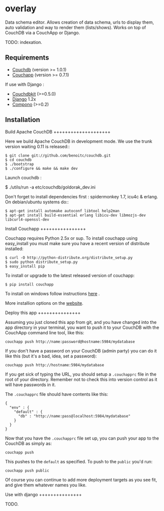 # overlay

Data schema editor. Allows creation of data schema, urls to display
them, auto validation and way to render them (lists/shows). Works on top
of CouchDB via a CouchApp or Django.

TODO: indexation.

## Requirements 

 * [Couchdb](http://apache.couchdb.orh) (version >= 1.0.1)
 * [Couchapp](http://couchapp.org) (version >= 0.7.1)
 
If use with Django : 

 * [Couchdbkit](http://couchdbkit.org) (>=0.5.0)
 * [Django](http://www.djangoproject.org) 1.2x 
 * [Compono](https://github.com/benoitc/mt-compono/) (>=0.2)

## Installation
 
Build Apache CouchDB
++++++++++++++++++++

Here we build Apache CouchDB in development mode. We use the trunk version 
waiting 0.11 is released::

	$ git clone git://github.com/benoitc/couchdb.git
	$ cd couchdb
	$ ./bootstrap
	$ ./configure && make && make dev
	
Launch couchdb :

  $ ./utils/run -a etc/couchdb/goldorak_dev.ini
	
Don't forget to install dependencies first : spidermonkey 1.7, icu4c & erlang. On debian/ubuntu systems do::

	$ apt-get install automake autoconf libtool help2man
	$ apt-get install build-essential erlang libicu-dev libmozjs-dev libcurl4-openssl-dev

Install Couchapp
++++++++++++++++

Couchapp requires Python 2.5x or sup. To install couchapp using
easy_install you must make sure you have a recent version of distribute installed:

    $ curl -O http://python-distribute.org/distribute_setup.py
    $ sudo python distribute_setup.py
    $ easy_install pip

To install or upgrade to the latest released version of couchapp:

    $ pip install couchapp

To install on windows follow instructions
[here](http://www.couchapp.org/page/windows-python-installers) .

More installion options on the
[website](http://www.couchapp.org/page/installing).


Deploy this app
+++++++++++++++

Assuming you just cloned this app from git, and you have changed into the app directory in your terminal, you want to push it to your CouchDB with the CouchApp command line tool, like this:

    couchapp push http://name:password@hostname:5984/mydatabase

If you don't have a password on your CouchDB (admin party) you can do it like this (but it's a bad, idea, set a password):

    couchapp push http://hostname:5984/mydatabase

If you get sick of typing the URL, you should setup a `.couchapprc` file in the root of your directory. Remember not to check this into version control as it will have passwords in it.

The `.couchapprc` file should have contents like this:

    {
      "env" : {
        "default" : {
          "db" : "http://name:pass@localhost:5984/mydatabase"
        }
      }
    }

Now that you have the `.couchapprc` file set up, you can push your app to the CouchDB as simply as:

    couchapp push

This pushes to the `default` as specified. To push to the `public` you'd run:

    couchapp push public

Of course you can continue to add more deployment targets as you see fit, and give them whatever names you like.


Use with django
+++++++++++++++

TODO.



